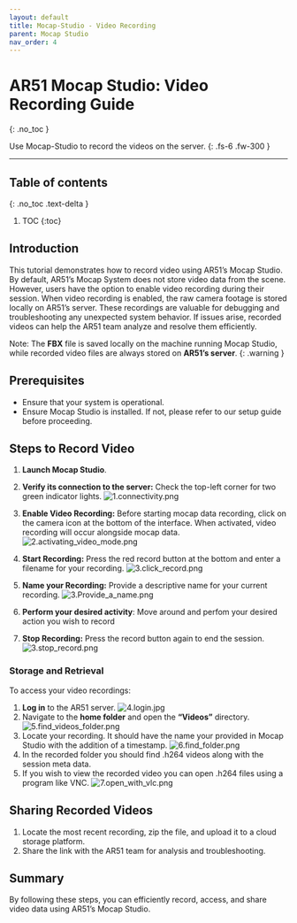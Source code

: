 ```yaml
---
layout: default
title: Mocap-Studio - Video Recording
parent: Mocap Studio
nav_order: 4
---
```


# AR51 Mocap Studio: Video Recording Guide
{: .no_toc }

Use Mocap-Studio to record the videos on the server.
{: .fs-6 .fw-300 }



---
## Table of contents
{: .no_toc .text-delta }

1. TOC
{:toc}


## Introduction
This tutorial demonstrates how to record video using AR51’s Mocap Studio. By default, AR51’s Mocap System does not store video data from the scene. However, users have the option to enable video recording during their session.
When video recording is enabled, the raw camera footage is stored locally on AR51’s server. These recordings are valuable for debugging and troubleshooting any unexpected system behavior. If issues arise, recorded videos can help the AR51 team analyze and resolve them efficiently.

Note: The **FBX** file is saved locally on the machine running Mocap Studio, while recorded video files are always stored on **AR51’s server**.
{: .warning }

## Prerequisites
* Ensure that your system is operational.
* Ensure Mocap Studio is installed. 
If not, please refer to our setup guide before proceeding.


## Steps to Record Video
1. **Launch Mocap Studio**.
2. **Verify its connection to the server:** Check the top-left corner for two green indicator lights.
![1.connectivity.png](/assets/images/mocap_studio_emulator/1.no_connectivity.png)

3. **Enable Video Recording:** Before starting mocap data recording, click on the camera icon at the bottom of the interface. 
When activated, video recording will occur alongside mocap data.
![2.activating_video_mode.png](/assets/images/recording_a_video_with_mocap_studio/2.activating_video_mode.png)

4. **Start Recording:** Press the red record button at the bottom and enter a filename for your recording.
![3.click_record.png](/assets/images/recording_a_video_with_mocap_studio/3.click_record.png)

5. **Name your Recording:** Provide a descriptive name for your current recording.
![3.Provide_a_name.png](/assets/images/mocap_studio_emulator/3.Provide_a_name.png)

6. **Perform your desired activity**: Move around and perfom your desired action you wish to record
7. **Stop Recording:** Press the record button again to end the session.
![3.stop_record.png](/assets/images/recording_a_video_with_mocap_studio/3.stop_record.png)


### Storage and Retrieval
To access your video recordings:
1. **Log in** to the AR51 server.
![4.login.jpg](/assets/images/recording_a_video_with_mocap_studio/4.login.jpg)
2. Navigate to the **home folder** and open the **“Videos”** directory.
![5.find_videos_folder.png](/assets/images/recording_a_video_with_mocap_studio/5.find_videos_folder.png)
3. Locate your recording. It should have the name your provided in Mocap Studio with the addition of a timestamp.
![6.find_folder.png](/assets/images/recording_a_video_with_mocap_studio/6.find_folder.png)
4. In the recorded folder you should find .h264 videos along with the session meta data.
5. If you wish to view the recorded video you can open .h264 files using a program like VNC.
![7.open_with_vlc.png](/assets/images/recording_a_video_with_mocap_studio/7.open_with_vlc.png)

## Sharing Recorded Videos
1. Locate the most recent recording, zip the file, and upload it to a cloud storage platform.
2. Share the link with the AR51 team for analysis and troubleshooting.


## Summary
By following these steps, you can efficiently record, access, and share video data using AR51’s Mocap Studio.

